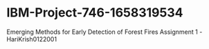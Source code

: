 # IBM-Project-746-1658319534
Emerging Methods for Early Detection of Forest Fires
Assignment 1 -HariKrish0122001
